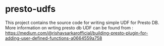 # presto-udfs
This project contains the source code for writing simple UDF for Presto DB. 
More information on wrting presto db UDF can be found from : 
https://medium.com/@rishavsarkarofficial/building-presto-plugin-for-adding-user-defined-functions-a0664559a758
